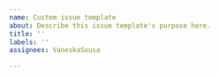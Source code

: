 ```yaml
---
name: Custom issue template
about: Describe this issue template's purpose here.
title: ''
labels: ''
assignees: VaneskaSousa

---
```



